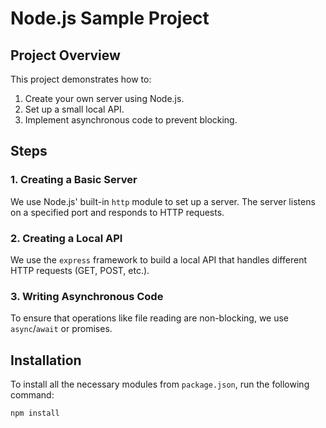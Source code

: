 # Node.js Sample Project

## Project Overview

This project demonstrates how to:

1. Create your own server using Node.js.
2. Set up a small local API.
3. Implement asynchronous code to prevent blocking.

## Steps

### 1. Creating a Basic Server

We use Node.js' built-in `http` module to set up a server. The server listens on a specified port and responds to HTTP requests.

### 2. Creating a Local API

We use the `express` framework to build a local API that handles different HTTP requests (GET, POST, etc.).

### 3. Writing Asynchronous Code

To ensure that operations like file reading are non-blocking, we use `async`/`await` or promises.

## Installation

To install all the necessary modules from `package.json`, run the following command:

```bash
npm install
```
